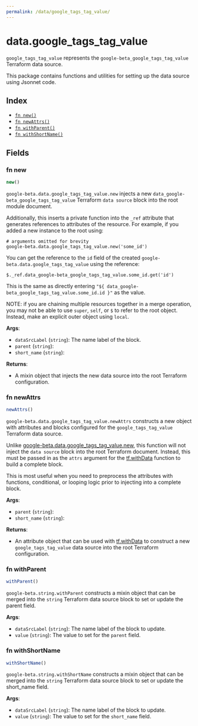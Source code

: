 ```yaml
---
permalink: /data/google_tags_tag_value/
---
```


# data.google_tags_tag_value

`google_tags_tag_value` represents the `google-beta_google_tags_tag_value` Terraform data source.



This package contains functions and utilities for setting up the data source using Jsonnet code.


## Index

* [`fn new()`](#fn-new)
* [`fn newAttrs()`](#fn-newattrs)
* [`fn withParent()`](#fn-withparent)
* [`fn withShortName()`](#fn-withshortname)

## Fields

### fn new

```ts
new()
```


`google-beta.data.google_tags_tag_value.new` injects a new `data_google-beta_google_tags_tag_value` Terraform `data source`
block into the root module document.

Additionally, this inserts a private function into the `_ref` attribute that generates references to attributes of the
resource. For example, if you added a new instance to the root using:

    # arguments omitted for brevity
    google-beta.data.google_tags_tag_value.new('some_id')

You can get the reference to the `id` field of the created `google-beta.data.google_tags_tag_value` using the reference:

    $._ref.data_google-beta_google_tags_tag_value.some_id.get('id')

This is the same as directly entering `"${ data_google-beta_google_tags_tag_value.some_id.id }"` as the value.

NOTE: if you are chaining multiple resources together in a merge operation, you may not be able to use `super`, `self`,
or `$` to refer to the root object. Instead, make an explicit outer object using `local`.

**Args**:
  - `dataSrcLabel` (`string`): The name label of the block.
  - `parent` (`string`): 
  - `short_name` (`string`): 

**Returns**:
- A mixin object that injects the new data source into the root Terraform configuration.


### fn newAttrs

```ts
newAttrs()
```


`google-beta.data.google_tags_tag_value.newAttrs` constructs a new object with attributes and blocks configured for the `google_tags_tag_value`
Terraform data source.

Unlike [google-beta.data.google_tags_tag_value.new](#fn-google_tags_tag_valuenew), this function will not inject the `data source`
block into the root Terraform document. Instead, this must be passed in as the `attrs` argument for the
[tf.withData](https://github.com/tf-libsonnet/core/tree/main/docs#fn-withdata) function to build a complete block.

This is most useful when you need to preprocess the attributes with functions, conditional, or looping logic prior to
injecting into a complete block.

**Args**:
  - `parent` (`string`): 
  - `short_name` (`string`): 

**Returns**:
  - An attribute object that can be used with [tf.withData](https://github.com/tf-libsonnet/core/tree/main/docs#fn-withdata) to construct a new `google_tags_tag_value` data source into the root Terraform configuration.


### fn withParent

```ts
withParent()
```

`google-beta.string.withParent` constructs a mixin object that can be merged into the `string`
Terraform data source block to set or update the parent field.



**Args**:
  - `dataSrcLabel` (`string`): The name label of the block to update.
  - `value` (`string`): The value to set for the `parent` field.


### fn withShortName

```ts
withShortName()
```

`google-beta.string.withShortName` constructs a mixin object that can be merged into the `string`
Terraform data source block to set or update the short_name field.



**Args**:
  - `dataSrcLabel` (`string`): The name label of the block to update.
  - `value` (`string`): The value to set for the `short_name` field.
